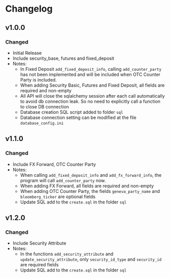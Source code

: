 # Changelog

## v1.0.0

### Changed

- Initial Release
- Include security_base, futures and fixed_deposit
- Notes:
  - In Fixed Deposit `add_fixed_deposit_info`, calling `add_counter_party` has not been implemented and will be included when OTC Counter Party is included.
  - When adding Security Basic, Futures and Fixed Deposit, all fields are required and non-empty
  - All API will close the sqlalchemy session after each call automatically to avoid db connection leak. So no need to explicitly call a function to close DB connection
  - Database creation SQL script added to folder `sql`
  - Database connection setting can be modified at the file `database_config.ini`

## v1.1.0

### Changed

- Include FX Forward, OTC Counter Party
- Notes:
  - When calling `add_fixed_deposit_info` and `add_fx_forward_info`, the program will call `add_counter_party` now.
  - When adding FX Forward, all fields are required and non-empty
  - When adding OTC Counter Party, the fields `geneva_party_name` and `bloomberg_ticker` are optional fields
  - Update SQL add to the `create.sql` in the folder `sql`

## v1.2.0

### Changed

- Include Security Attribute
- Notes:
  - In the functions `add_security_attribute` and `update_security_attribute`, only `security_id_type` and `security_id` are required fields
  - Update SQL add to the `create.sql` in the folder `sql`
